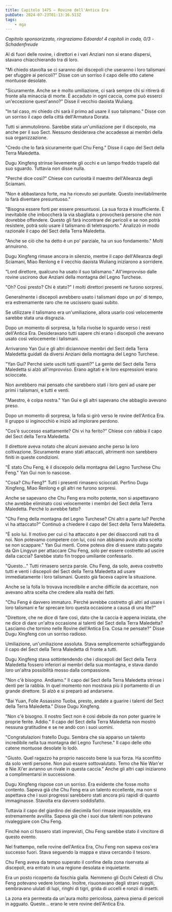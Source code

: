 ```yaml
---
title: Capitolo 1475 – Rovine dell'Antica Era
pubDate: 2024-07-23T01:13:16.513Z
tags:
    - mga
---
```



<em>Capitolo sponsorizzato, ringraziamo Edoardo!
4 capitoli in coda, 0/3
-Schadenfreude</em>


Al di fuori delle rovine, i direttori e i vari Anziani non si erano dispersi, stavano chiacchierando tra di loro.


"Mi chiedo stavolta se ci saranno dei discepoli che useranno i loro talismani per sfuggire ai pericoli?" Disse con un sorriso il capo delle otto catene montuose desolate.


"Sicuramente. Anche se è molto umiliazione, ci sarà sempre chi si ritirerà di fronte alla minaccia di morte. È accaduto in ogni caccia, come può esserci un'eccezione quest'anno?" Disse il vecchio daoista Wuliang.


"In tal caso, mi chiedo chi sarà il primo ad usare il suo talismano." Disse con un sorriso il capo della città dell'Armatura Dorata.


Tutti si ammutolirono. Sarebbe stata un'umiliazione per il discepolo, ma anche per il suo Sect. Nessuno desiderava che accadesse ai membri della sua organizzazione.


"Credo che lo farà sicuramente quel Chu Feng." Disse il capo del Sect della Terra Maledetta.


Dugu Xingfeng strinse lievemente gli occhi e un lampo freddo trapelò dal suo sguardo. Tuttavia non disse nulla.


"Perché dice così?" Chiese con curiosità il maestro dell'Alleanza degli Sciamani.


"Non è abbastanza forte, ma ha ricevuto sei puntate. Questo inevitabilmente lo farà diventare presuntuoso."


"Bisogna essere forti per essere presuntuosi. La sua forza è insufficiente. È inevitabile che imboccherà la via sbagliata o provocherà persone che non dovrebbe offendere. Questo gli farà incontrare dei pericoli e se non potrà resistere, potrà solo usare il talismano di teletrasporto." Analizzò in modo razionale il capo del Sect della Terra Maledetta.


"Anche se ciò che ha detto è un po' parziale, ha un suo fondamento." Molti annuirono.


Dugu Xingfeng rimase ancora in silenzio, mentre il capo dell'Alleanza degli Sciamani, Miao Renlong e il vecchio daoista Wuliang iniziarono a sorridere.


"Lord direttore, qualcuno ha usato il suo talismano." All'improvviso dalle rovine uscirono due Anziani della montagna del Legno Turchese.


"Oh? Così presto? Chi è stato?" I molti direttori presenti ne furono sorpresi.


Generalmente i discepoli avrebbero usato i talismani dopo un po' di tempo, era estremamente raro che ne uscissero quasi subito.


Se utilizzare il talismano era un'umiliazione, allora usarlo così velocemente sarebbe stata una disgrazia.


Dopo un momento di sorpresa, la folla rivolse lo sguardo verso i resti dell'Antica Era. Desideravano tutti sapere chi erano i discepoli che avevano usato così velocemente i talismani.


Arrivarono Yan Gui e gli altri diciannove membri del Sect della Terra Maledetta guidati da diversi Anziani della montagna del Legno Turchese.


"Yan Gui? Perché siete usciti tutti quanti?" La gente del Sect della Terra Maledetta si alzò all'improvviso. Erano agitati e le loro espressioni erano scioccate.


Non avrebbero mai pensato che sarebbero stati i loro geni ad usare per primi i talismani, e tutti e venti.


"Maestro, è colpa nostra." Yan Gui e gli altri sapevano che abbaglio avevano preso.


Dopo un momento di sorpresa, la folla si girò verso le rovine dell'Antica Era. Il gruppo si inginocchiò e iniziò ad implorare perdono.


"Cos'è successo esattamente? Chi vi ha ferito?" Chiese con rabbia il capo del Sect della Terra Maledetta.


Il direttore aveva notato che alcuni avevano anche perso la loro coltivazione. Sicuramente erano stati attaccati, altrimenti non sarebbero finiti in queste condizioni.


"È stato Chu Feng, è il discepolo della montagna del Legno Turchese Chu Feng." Yan Gui non lo nascose.


"Cosa? Chu Feng?" Tutti i presenti rimasero scioccati. Perfino Dugu Xingfeng, Miao Renlong e gli altri ne furono sorpresi.


Anche se sapevano che Chu Feng era molto potente, non si aspettavano che avrebbe eliminato così velocemente i membri del Sect della Terra Maledetta. Perché lo avrebbe fatto?


"Chu Feng della montagna del Legno Turchese? Chi altri a parte lui? Perché vi ha attaccato?" Continuò a chiedere il capo del Sect della Terra Maledetta.


"È solo lui. Il motivo per cui ci ha attaccato è per dei disaccordi nati tra di noi. Non potevamo competere con lui, così non abbiamo avuto altra scelta se non scappare." Yan Gui mentì. Come poteva dire di essere stato pagato da Qin Lingyun per attaccare Chu Feng, solo per essere costretto ad uscire dalla caccia? Sarebbe stato fin troppo umiliante confessarlo.


"Questo..." Tutti rimasero senza parole. Chu Feng, da solo, aveva costretto tutti e venti i discepoli del Sect della Terra Maledetta ad usare immediatamente i loro talismani. Questo già faceva capire la situazione.


Anche se la folla lo trovava incredibile e anche difficile da accettare, non avevano altra scelta che credere alla realtà dei fatti.


"Chu Feng è davvero immaturo. Perché avrebbe costretto gli altri ad usare i loro talismani e far sprecare loro questa occasione a causa di una lite?"


"Direttore, che ne dice di fare così, dato che la caccia è appena iniziata, che ne dice di dare un'altra occasione ai talenti del Sect della Terra Maledetta? Lasciamo che tornino nelle Rovine dell'Antica Era. Cosa ne pensate?" Disse Dugu Xingfeng con un sorriso radioso.


Umiliazione, un'umiliazione assoluta. Stava semplicemente schiaffeggiando il capo del Sect della Terra Maledetta di fronte a tutti.


Dugu Xingfeng stava sottintendendo che i discepoli del Sect della Terra Maledetta fossero inferiori ai membri della sua montagna, e stava dando loro un'altra possibilità mosso dalla compassione.


"Non c'è bisogno. Andiamo." Il capo del Sect della Terra Maledetta strinse i denti per la rabbia. In quel momento non mostrava più il portamento di un grande direttore. Si alzò e si preparò ad andarsene.


"Bai Yuan, Folle Assassino Tuoba, presto, andate a guarire i talenti del Sect della Terra Maledetta." Disse Dugu Xingfeng.


"Non c'è bisogno. Il nostro Sect non è così debole da non poter guarire le proprie ferite. Addio." Il capo del Sect della Terra Maledetta non mostrò nessuna gratitudine e se ne andò con i suoi uomini.


 "Congratulazioni fratello Dugu. Sembra che sia apparso un talento incredibile nella tua montagna del Legno Turchese." Il capo delle otto catene montuose desolate lo lodò.


"Giusto. Quel ragazzo ha proprio nascosto bene la sua forza. Ha sconfitto da solo venti persone. Non può essere sottovalutato. Temo che Nie Wan'er e Nie Xi'er avranno un rivale in questa caccia." Anche gli altri capi iniziarono a complimentarsi in successione.


Dugu Xingfeng rispose con un sorriso. Era evidente che fosse molto contento. Sapeva già che Chu Feng era un talento eccellente, ma non si aspettava che i suoi progressi sarebbero stati ancora più rapidi di quanto immaginasse. Stavolta era davvero soddisfatto.


Tuttavia il capo del giardino dei diecimila fiori rimase impassibile, era estremamente avvilita. Sapeva già che i suoi due talenti non potevano rivaleggiare con Chu Feng.


Finché non ci fossero stati imprevisti, Chu Feng sarebbe stato il vincitore di questo evento.


Nel frattempo, nelle rovine dell'Antica Era, Chu Feng non sapeva cos'era successo fuori. Stava seguendo la mappa e stava cercando il tesoro.


Chu Feng aveva da tempo superato il confine della zona riservata ai discepoli, era entrato in una regione desolata e inquietante.


Era un posto ricoperto da foschia gialla. Nemmeno gli Occhi Celesti di Chu Feng potevano vedere lontano. Inoltre, risuonavano degli strani ruggiti, sembravano ululati di lupi, ringhi di tigri, grida di uccelli e ronzii di insetti.


La zona era permeata da un'aura molto pericolosa, pareva piena di pericoli in agguato. Queste... erano le vere rovine dell'Antica Era.
                                


                                



